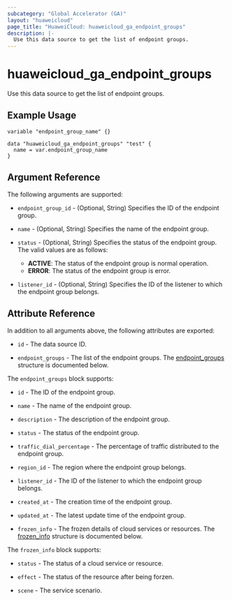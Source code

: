 ```yaml
---
subcategory: "Global Accelerator (GA)"
layout: "huaweicloud"
page_title: "HuaweiCloud: huaweicloud_ga_endpoint_groups"
description: |-
  Use this data source to get the list of endpoint groups.
---
```


# huaweicloud_ga_endpoint_groups

Use this data source to get the list of endpoint groups.

## Example Usage

```hcl
variable "endpoint_group_name" {}

data "huaweicloud_ga_endpoint_groups" "test" {
  name = var.endpoint_group_name
}
```

## Argument Reference

The following arguments are supported:

* `endpoint_group_id` - (Optional, String) Specifies the ID of the endpoint group.

* `name` - (Optional, String) Specifies the name of the endpoint group.

* `status` - (Optional, String) Specifies the status of the endpoint group.
  The valid values are as follows:
  + **ACTIVE**: The status of the endpoint group is normal operation.
  + **ERROR**: The status of the endpoint group is error.

* `listener_id` - (Optional, String) Specifies the ID of the listener to which the endpoint group belongs.

## Attribute Reference

In addition to all arguments above, the following attributes are exported:

* `id` - The data source ID.

* `endpoint_groups` - The list of the endpoint groups.
  The [endpoint_groups](#ga_endpoint_groups) structure is documented below.

<a name="ga_endpoint_groups"></a>
The `endpoint_groups` block supports:

* `id` - The ID of the endpoint group.

* `name` - The name of the endpoint group.  

* `description` - The description of the endpoint group.

* `status` - The status of the endpoint group.

* `traffic_dial_percentage` - The percentage of traffic distributed to the endpoint group.

* `region_id` - The region where the endpoint group belongs.

* `listener_id` - The ID of the listener to which the endpoint group belongs.

* `created_at` - The creation time of the endpoint group.

* `updated_at` - The latest update time of the endpoint group.

* `frozen_info` - The frozen details of cloud services or resources.
  The [frozen_info](#endpoint_groups_frozen_info) structure is documented below.

<a name="endpoint_groups_frozen_info"></a>
The `frozen_info` block supports:

* `status` - The status of a cloud service or resource.

* `effect` - The status of the resource after being forzen.

* `scene` - The service scenario.
